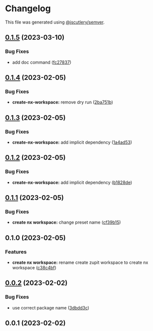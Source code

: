# Changelog

This file was generated using [@jscutlery/semver](https://github.com/jscutlery/semver).

## [0.1.5](https://github.com/zupit-it/nx/compare/create-nx-workspace-0.1.4...create-nx-workspace-0.1.5) (2023-03-10)


### Bug Fixes

* add doc command ([fc27837](https://github.com/zupit-it/nx/commit/fc27837f403720c02416dd813a5a3d648e9122e7))

## [0.1.4](https://github.com/zupit-it/nx/compare/create-nx-workspace-0.1.3...create-nx-workspace-0.1.4) (2023-02-05)


### Bug Fixes

* **create-nx-workspace:** remove dry run ([2ba751b](https://github.com/zupit-it/nx/commit/2ba751b5a565e413e234bf383d27ff006a925380))

## [0.1.3](https://github.com/zupit-it/nx/compare/create-nx-workspace-0.1.2...create-nx-workspace-0.1.3) (2023-02-05)


### Bug Fixes

* **create-nx-workspace:** add implicit dependency ([1a4ad53](https://github.com/zupit-it/nx/commit/1a4ad53e19bc7b91b1b3ce331bc850916d4480be))

## [0.1.2](https://github.com/zupit-it/nx/compare/create-nx-workspace-0.1.1...create-nx-workspace-0.1.2) (2023-02-05)


### Bug Fixes

* **create-nx-workspace:** add implicit dependency ([b1828de](https://github.com/zupit-it/nx/commit/b1828de2e12311d182a7156370ee7204f0501a24))

## [0.1.1](https://github.com/zupit-it/nx/compare/create-nx-workspace-0.1.0...create-nx-workspace-0.1.1) (2023-02-05)


### Bug Fixes

* **create nx workspace:** change preset name ([cf39b15](https://github.com/zupit-it/nx/commit/cf39b151fea71b6e0adbf5084b7a163e13d798af))

## 0.1.0 (2023-02-05)


### Features

* **create nx workspace:** rename create zupit workspace to create nx workspace ([c38c4bf](https://github.com/zupit-it/nx/commit/c38c4bf5e8cf6eeabb0393c626830506aab0588f))

## [0.0.2](https://github.com/zupit-it/nx/compare/create-nx-workspace-0.0.1...create-nx-workspace-0.0.2) (2023-02-02)


### Bug Fixes

* use correct package name ([3dbdd3c](https://github.com/zupit-it/nx/commit/3dbdd3c8c43534a5335016879b5a7985abf08544))

## 0.0.1 (2023-02-02)
